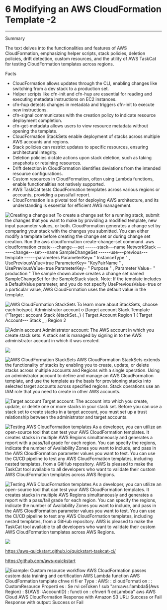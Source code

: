 # 6 Modifying an AWS CloudFormation Template -2 



---

Summary

The text delves into the functionalities and features of AWS CloudFormation, emphasizing helper scripts, stack policies, deletion policies, drift detection, custom resources, and the utility of AWS TaskCat for testing CloudFormation templates across regions.

Facts

- CloudFormation allows updates through the CLI, enabling changes like switching from a dev stack to a production set.
- Helper scripts like cfn-init and cfn-hup are essential for reading and executing metadata instructions on EC2 instances.
- cfn-hup detects changes in metadata and triggers cfn-init to execute new instructions.
- cfn-signal communicates with the creation policy to indicate resource deployment completion.
- cfn-get-metadata allows users to view resource metadata without opening the template.
- CloudFormation StackSets enable deployment of stacks across multiple AWS accounts and regions.
- Stack policies can restrict updates to specific resources, ensuring architectural integrity.
- Deletion policies dictate actions upon stack deletion, such as taking snapshots or retaining resources.
- Drift detection in CloudFormation identifies deviations from the intended resource configurations.
- Custom resources in CloudFormation, often using Lambda functions, enable functionalities not natively supported.
- AWS TaskCat tests CloudFormation templates across various regions or accounts, providing a pass/fail report.
- CloudFormation is a pivotal tool for deploying AWS architecture, and its understanding is essential for efficient AWS management.



![Creating a change set To create a change set for a running stack, submit the changes that you want to make by providing a modified template, new input parameter values, or both. CloudFormation generates a change set by comparing your stack with the changes you submitted. You can either modify a template before creating the change set or during change set creation. Run the aws cloudformation create-change-set command. aws cloudformation create---change---set  ------stack---name NetworkStack  ------change---set---name SampleChangeSet  ------use---previous---template  ------parameters  ParameterKey= " InstanceType " , UsePreviousVa1ue=true ParameterKey= "KeyPairName " , UsePreviousVa1ue=true ParameterKey= " Purpose " , Parameter Value= " production " The sample shown above creates a change set named SampleChangeSet for the SampleStack stack. Note: If the template includes a DefaultValue parameter, and you do not specify UsePreviousValue=true or a particular value, AWS CloudFormation uses the default value in the template. ](../../../media/AWS-DevOps-Module-2-6-Modifying-an-AWS-CloudFormation-Template--2-image1.png)



![AWS CloudFormation StackSets To learn more about StackSets, choose each hotspot. Administrator account o {farget account Stack Template ("Target : account Stack {étackSet_,} ( Target Account Region 1 ( Target Account--- Stack _ ; Region 2 ](../../../media/AWS-DevOps-Module-2-6-Modifying-an-AWS-CloudFormation-Template--2-image2.png)



![Admin account Administrator account: The AWS account in which you create stack sets. A stack set is managed by signing in to the AWS administrator account in which it was created. ](../../../media/AWS-DevOps-Module-2-6-Modifying-an-AWS-CloudFormation-Template--2-image3.png)



![](../../../media/AWS-DevOps-Module-2-6-Modifying-an-AWS-CloudFormation-Template--2-image4.png)



![AWS CloudFormation StackSets AWS CloudFormation StackSets extends the functionality of stacks by enabling you to create, update, or delete stacks across multiple accounts and Regions with a single operation. Using an administrator account to define and manage an AWS CloudFormation template, and use the template as the basis for provisioning stacks into selected target accounts across specified regions. Stack operations use an IAM role that you need to create in other AWS accounts. ](../../../media/AWS-DevOps-Module-2-6-Modifying-an-AWS-CloudFormation-Template--2-image5.png)



![Target account Target account: The account into which you create, update, or delete one or more stacks in your stack set. Before you can use a stack set to create stacks in a target account, you must set up a trust relationship between the administrator and target accounts. ](../../../media/AWS-DevOps-Module-2-6-Modifying-an-AWS-CloudFormation-Template--2-image6.png)



![Testing AWS CloudFormation templates As a developer, you can utilize an open-source tool that can test your AWS CloudFormation templates. It creates stacks in multiple AWS Regions simultaneously and generates a report with a pass/fail grade for each region. You can specify the regions, indicate the number of Availability Zones you want to include, and pass in the AWS CloudFormation parameter values you want to test. You can use the CI/CD pipeline to test any AWS CloudFormation templates, including nested templates, from a GitHub repository. AWS is pleased to make the TaskCat tool available to all developers who want to validate their custom AWS CloudFormation templates across AWS Regions. ](../../../media/AWS-DevOps-Module-2-6-Modifying-an-AWS-CloudFormation-Template--2-image7.png)



![Testing AWS CloudFormation templates As a developer, you can utilize an open-source tool that can test your AWS CloudFormation templates. It creates stacks in multiple AWS Regions simultaneously and generates a report with a pass/fail grade for each region. You can specify the regions, indicate the number of Availability Zones you want to include, and pass in the AWS CloudFormation parameter values you want to test. You can use the CI/CD pipeline to test any AWS CloudFormation templates, including nested templates, from a GitHub repository. AWS is pleased to make the TaskCat tool available to all developers who want to validate their custom AWS CloudFormation templates across AWS Regions. ](../../../media/AWS-DevOps-Module-2-6-Modifying-an-AWS-CloudFormation-Template--2-image8.png)



![](../../../media/AWS-DevOps-Module-2-6-Modifying-an-AWS-CloudFormation-Template--2-image9.png)

<https://aws-quickstart.github.io/quickstart-taskcat-ci/>

<https://github.com/aws-quickstart>









![Example: Custom resource workflow AWS CloudFormation passes custom data training and certification AWS Lambda function AWS CloudFormation template cfnve ri fi er Type : AWS: : cl oudFormati on : : CustomResource Properti es : Se rvi ceToken ! sub "arn:aws:1ambda${Aws Region} : ${AWS: :AccountID} : functi on : cfnveri fi edLambda" aws AWS Cloud AWS CloudFormation Response with Amazon S3 URL: Success or Fail Response with output: Success or Fail ](../../../media/AWS-DevOps-Module-2-6-Modifying-an-AWS-CloudFormation-Template--2-image10.png)










